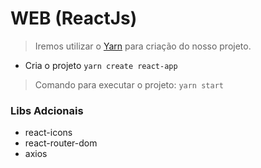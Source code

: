 # WEB (ReactJs)

> Iremos utilizar o [Yarn](https://yarnpkg.com/) para criação do nosso projeto.

- Cria o projeto `yarn create react-app`

> Comando para executar o projeto: `yarn start`

### Libs Adcionais

- react-icons
- react-router-dom
- axios
